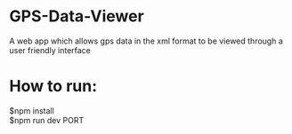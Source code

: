 # GPS-Data-Viewer
A web app which allows gps data in the xml format to be viewed through a user friendly interface

# How to run: 
$npm install <br>
$npm run dev PORT
